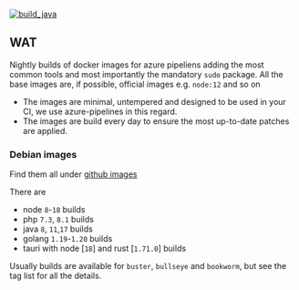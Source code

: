 [![build_java](https://github.com/EugenMayer/docker-image-azure/actions/workflows/build_java.yml/badge.svg)](https://github.com/EugenMayer/docker-image-azure/actions/workflows/build_java.yml)

## WAT

Nightly builds of docker images for azure pipeliens adding the most common tools and most importantly the mandatory `sudo` package.
All the base images are, if possible, official images e.g. `node:12` and so on

- The images are minimal, untempered and designed to be used in your CI, we use azure-pipelines in this regard.
- The images are build every day to ensure the most up-to-date patches are applied. 

### Debian images

Find them all under [github images](https://github.com/EugenMayer/docker-image-azure/pkgs/container/azure/versions)

There are 
 - node `8`-`18` builds
 - php `7.3`, `8.1` builds
 - java `8`, `11`,`17` builds
 - golang `1.19`-`1.20` builds
 - tauri with node [`18`] and rust [`1.71.0`] builds

Usually builds are available for `buster`,  `bullseye` and `bookworm`, but see the tag list for all the details. 
